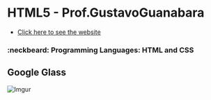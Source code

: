 # HTML5 - Prof.GustavoGuanabara 
- [Click here to see the website](https://sleepy-leavitt-d53027.netlify.app/index.html)

### :neckbeard: Programming Languages: HTML and CSS

## Google Glass
![Imgur](https://i.imgur.com/TNpVqYT.png)